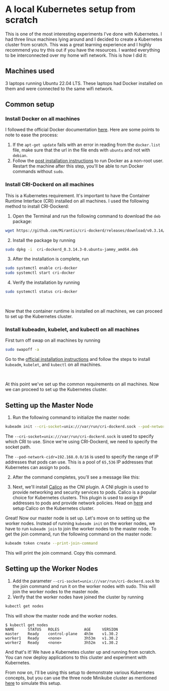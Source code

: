 # A local Kubernetes setup from scratch

This is one of the most interesting experiments I've done with Kubernetes. I had three linux machines lying around and I decided to create a Kubernetes cluster from scratch. This was a great learning experience and I highly recommend you try this out if you have the resources. I wanted everything to be interconnected over my home wifi network. This is how I did it:

## Machines used

3 laptops running Ubuntu 22.04 LTS. These laptops had Docker installed on them and were connected to the same wifi network.

## Common setup

### Install Docker on all machines

I followed the official Docker documentation [here](https://docs.docker.com/engine/install/ubuntu/). Here are some points to note to ease the process:

1. If the `apt-get update` fails with an error in reading from the `docker.list` file, make sure that the url in the file ends with `ubuntu` and not with `debian`. 
2. Follow the [post installation instructions](https://docs.docker.com/engine/install/linux-postinstall/) to run Docker as a non-root user. Restart the machine after this step, you'll be able to run Docker commands without `sudo`.

### Install CRI-Dockerd on all machines

This is a Kubernetes requirement. It's important to have the Container Runtime Interface (CRI) installed on all machines. I used the following method to install CRI-Dockerd:

1. Open the Terminal and run the following command to download the `deb` package:

```bash
wget https://github.com/Mirantis/cri-dockerd/releases/download/v0.3.14/cri-dockerd_0.3.14.3-0.ubuntu-jammy_amd64.deb
```

2. Install the package by running

```bash
sudo dpkg -i  cri-dockerd_0.3.14.3-0.ubuntu-jammy_amd64.deb
```

3. After the installation is complete, run 

```bash
sudo systemctl enable cri-docker
sudo systemctl start cri-docker
```

4. Verify the installation by running 

```bash
sudo systemctl status cri-docker
```


<br>

Now that the container runtime is installed on all machines, we can proceed to set up the Kubernetes cluster.

### Install kubeadm, kubelet, and kubectl on all machines

First turn off swap on all machines by running 

```bash
sudo swapoff -a
```

Go to the [official installation instructions](https://kubernetes.io/docs/setup/production-environment/tools/kubeadm/install-kubeadm/#installing-kubeadm-kubelet-and-kubectl) and follow the steps to install `kubeadm`, `kubelet`, and `kubectl` on all machines.


<br>

At this point we've set up the common requirements on all machines. Now we can proceed to set up the Kubernetes cluster.


## Setting up the Master Node

1. Run the following command to initialize the master node:

```bash
kubeadm init --cri-socket=unix:///var/run/cri-dockerd.sock --pod-network-cidr=192.168.0.0/16
``` 

The `--cri-socket=unix:///var/run/cri-dockerd.sock` is used to specify which CRI to use. Since we're using CRI-Dockerd, we need to specify the socket path. 

The `--pod-network-cidr=192.168.0.0/16` is used to specify the range of IP addresses that pods can use. This is a pool of `65,536` IP addresses that Kubernetes can assign to pods.

2. After the command completes, you'll see a message like this:

3. Next, we'll install [Calico](https://www.tigera.io/tigera-products/calico/) as the CNI plugin. A CNI plugin is used to provide networking and security services to pods. Calico is a popular choice for Kubernetes clusters. This plugin is used to assign IP addresses to pods and provide network policies. Head on [here](https://docs.tigera.io/calico/latest/getting-started/kubernetes/quickstart#install-calico) and setup Calico on the Kubernetes cluster. 

Great! Now our master node is set up. Let's move on to setting up the worker nodes. Instead of running `kubeadm init` on the worker nodes, we have to run `kubeadm join` to join the worker nodes to the master node. To get the join command, run the following command on the master node:

```bash
kubeadm token create --print-join-command
```

This will print the join command. Copy this command. 

## Setting up the Worker Nodes

1. Add the parameter `--cri-socket=unix:///var/run/cri-dockerd.sock` to the join command and run it on the worker nodes with sudo. This will join the worker nodes to the master node.
2. Verify that the worker nodes have joined the cluster by running 

```bash
kubectl get nodes
```

This will show the master node and the worker nodes.

```shell
$ kubectl get nodes
NAME      STATUS   ROLES           AGE     VERSION
master    Ready    control-plane   4h3m    v1.30.2
worker1   Ready    <none>          3h53m   v1.30.2
worker2   Ready    <none>          3h52m   v1.30.2
```


And that's it! We have a Kubernetes cluster up and running from scratch. You can now deploy applications to this cluster and experiment with Kubernetes.

From now on, I'll be using this setup to demonstrate various Kubernetes concepts, but you can use the three node Minikube cluster as mentioned [here](minikube.md) to simulate this setup. 